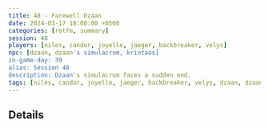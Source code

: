 ```yaml
---
title: 48 - Farewell Dzaan
date: 2024-03-17 16:00:00 +0500
categories: [rotfm, summary]
session: 48
players: [niles, candor, joyelle, jaeger, backbreaker, velys]
npc: [dzaan, dzaan's simulacrum, krintaas]
in-game-day: 39
alias: Session 48
description: Dzaan's simulacrum faces a sudden end.
tags: [niles, candor, joyelle, jaeger, backbreaker, velys, dzaan, dzaan's simulacrum, krintaas]
---
```


## Details